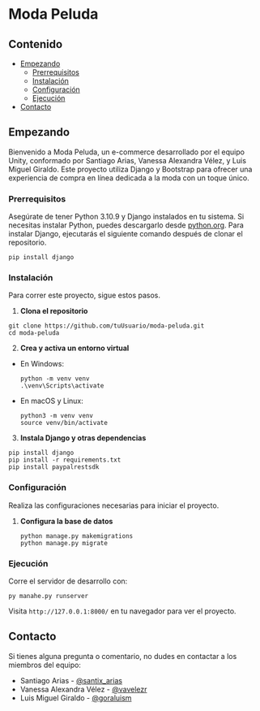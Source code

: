 # Moda Peluda

## Contenido
- [Empezando](#empezando)
  - [Prerrequisitos](#prerrequisitos)
  - [Instalación](#instalación)
  - [Configuración](#configuración)
  - [Ejecución](#ejecución)
- [Contacto](#contacto)

## Empezando

Bienvenido a Moda Peluda, un e-commerce desarrollado por el equipo Unity, conformado por Santiago Arias, Vanessa Alexandra Vélez, y Luis Miguel Giraldo. Este proyecto utiliza Django y Bootstrap para ofrecer una experiencia de compra en línea dedicada a la moda con un toque único.

### Prerrequisitos

Asegúrate de tener Python 3.10.9 y Django instalados en tu sistema. Si necesitas instalar Python, puedes descargarlo desde [python.org](https://www.python.org/). 
Para instalar Django, ejecutarás el siguiente comando después de clonar el repositorio.
```
pip install django
```

### Instalación

Para correr este proyecto, sigue estos pasos.

1. **Clona el repositorio**
```
git clone https://github.com/tuUsuario/moda-peluda.git
cd moda-peluda

```
2. **Crea y activa un entorno virtual**
- En Windows:
  ```
  python -m venv venv
  .\venv\Scripts\activate
  ```
- En macOS y Linux:
  ```
  python3 -m venv venv
  source venv/bin/activate
  ```

3. **Instala Django y otras dependencias**
  ```
  pip install django
  pip install -r requirements.txt
  pip install paypalrestsdk
  ```

### Configuración

Realiza las configuraciones necesarias para iniciar el proyecto.

1. **Configura la base de datos**
   ```
   python manage.py makemigrations
   python manage.py migrate
   ```

### Ejecución

Corre el servidor de desarrollo con:

```
py manahe.py runserver
```
Visita `http://127.0.0.1:8000/` en tu navegador para ver el proyecto.

## Contacto

Si tienes alguna pregunta o comentario, no dudes en contactar a los miembros del equipo:

- Santiago Arias - [@santix_arias](https://www.linkedin.com/in/santiagoariasing/)
- Vanessa Alexandra Vélez - [@vavelezr](https://www.instagram.com/v.vzcs4/)
- Luis Miguel Giraldo - [@goraluism](https://www.linkedin.com/in/luis-miguel-giraldo-gonzalez-788790242/)
